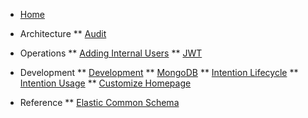 <!-- docs/_sidebar.md -->

* [Home](/)

* Architecture
** [Audit](/audit.md)

* Operations
** [Adding Internal Users](/operations_internal_user.md)
** [JWT](/operations_jwt.md)

* Development
** [Development](/development.md)
** [MongoDB](/development_mongodb.md)
** [Intention Lifecycle](/dev_intention_lifecycle.md)
** [Intention Usage](/dev_intention_usage.md)
** [Customize Homepage](/dev_customize_connections.md)

* Reference
** [Elastic Common Schema](https://www.elastic.co/guide/en/ecs/current/ecs-reference.html)